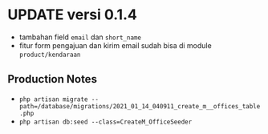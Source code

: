 # UPDATE versi 0.1.4

-   tambahan field `email` dan `short_name`
-   fitur form pengajuan dan kirim email sudah bisa di module `product/kendaraan`

## Production Notes

-   `php artisan migrate --path=/database/migrations/2021_01_14_040911_create_m__offices_table.php`
-   `php artisan db:seed --class=CreateM_OfficeSeeder`
